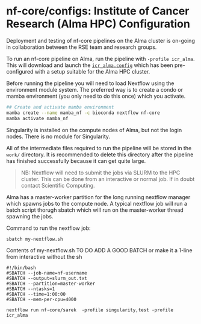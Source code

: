 # nf-core/configs: Institute of Cancer Research (Alma HPC) Configuration

Deployment and testing of nf-core pipelines on the Alma cluster is on-going in collaboration between the RSE team and research groups.

To run an nf-core pipeline on Alma, run the pipeline with `-profile icr_alma`. This will download and launch the [`icr_alma.config`](../conf/icr_alma.config) which has been pre-configured with a setup suitable for the Alma HPC cluster. 

Before running the pipeline you will need to load Nextflow using the environment module system. The preferred way is to create a condo or mamba environment (you only need to do this once) which you activate.

```bash
## Create and activate mamba environment
mamba create --name mamba_nf -c bioconda nextflow nf-core
mamba activate mamba_nf
```

Singularity is installed on the compute nodes of Alma, but not the login nodes. There is no module for Singularity.

All of the intermediate files required to run the pipeline will be stored in the `work/` directory. It is recommended to delete this directory after the pipeline has finished successfully because it can get quite large.

> NB: Nextflow will need to submit the jobs via SLURM to the HPC cluster. This can be done from an interactive or normal job. If in doubt contact Scientific Computing.

Alma has a master-worker partition for the long running nextflow manager which spawns jobs to the compute node. A typical nextflow job will run a batch script thorugh sbatch which will run on the master-worker thread spawning the jobs.

Command to run the nextflow job:
```bash
sbatch my-nextflow.sh
```

Contents of my-nextflow.sh
TO DO ADD A GOOD BATCH or make it a 1-line from interactive without the sh
```
#!/bin/bash
#SBATCH --job-name=nf-username
#SBATCH --output=slurm_out.txt
#SBATCH --partition=master-worker
#SBATCH --ntasks=1 
#SBATCH --time=1:00:00
#SBATCH --mem-per-cpu=4000

nextflow run nf-core/sarek  -profile singularity,test -profile icr_alma
```


